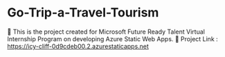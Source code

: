 # Go-Trip-a-Travel-Tourism
📌 This is the project created for Microsoft Future Ready Talent Virtual Internship Program on developing Azure Static Web Apps.
🎯 Project Link : https://icy-cliff-0d9cdeb00.2.azurestaticapps.net
